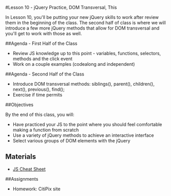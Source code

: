 #Lesson 10 - jQuery Practice, DOM Transversal, This

In Lesson 10, you'll be putting your new jQuery skills to work after review them in the beginning of the class. The second half of class is where we will introduce a few more jQuery methods that allow for DOM transversal and you'll get to work with those as well.

##Agenda - First Half of the Class

*	Review JS knowledge up to this point - variables, functions, selectors, methods and the click event
* Work on a couple examples (codealong and independent)

##Agenda - Second Half of the Class

* Introduce DOM transversal methods: siblings(), parent(), children(), next(), previous(), find();
* Exercise if time permits

##Objectives

By the end of this class, you will:

* Have practiced your JS to the point where you should feel comfortable making a function from scratch
* Use a variety of jQuery methods to achieve an interactive interface
* Select various groups of DOM elements with the jQuery

## Materials
* [JS Cheat Sheet](http://marijnhaverbeke.nl/js-cheatsheet.html)

##Assignments
* Homework: CitiPix site
